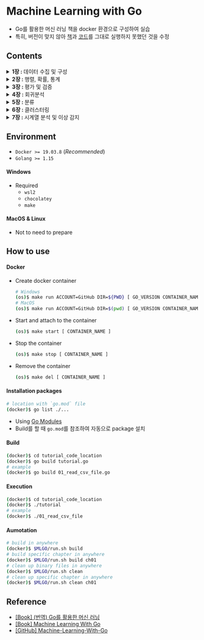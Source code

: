 # Machine Learning with Go
- Go를 활용한 머신 러닝 책을 docker 환경으로 구성하여 실습
- 특히, 버전이 맞지 않아 [책](http://acornpub.co.kr/book/ml-with-go)과 [코드](https://github.com/PacktPublishing/Machine-Learning-With-Go)를 그대로 실행하지 못했던 것을 수정

## Contents
<details>
<summary><strong>1장 : </strong>데이터 수집 및 구성</summary>

+ [Gopher 스타일로 데이터 처리하기](./ch01/handling_data_gopher_style/)
+ [CSV 파일](./ch01/csv_files/)
+ [JSON](./ch01/json/)
+ [SQL 유형 데이터베이스](./ch01/sql_like_databases/) (_Required PostgreSQL_)
+ [Caching](./ch01/caching/)

</details>

<details>
<summary><strong>2장 : </strong>행렬, 확률, 통계</summary>

+ [벡터](./ch02/vectors/)
+ [행렬](./ch02/matrices/)
+ [통계](./ch02/statistics/)
+ [확률 가설검정](./ch02/hypothesis/)

</details>

<details>
<summary><strong>3장 : </strong>평가 및 검증</summary>

+ [평가](./ch03/evaluation/)
+ [검증](./ch03/validation/)

</details>

<details>
<summary><strong>4장 : </strong>회귀분석</summary>

+ [선형 회귀분석](./ch04/linear_regression/)
+ [다중 선형 회귀분석](./ch04/multiple_regression/)
+ [비선형 회귀분석](./ch04/nonlinear_regression/)

</details>

<details>
<summary><strong>5장 : </strong>분류</summary>

+ [로지스틱 회귀분석](./ch05/logistic_regression/)
+ [k-최근접 이웃 모델](./ch05/knn/)
+ [의사결정 나무](./ch05/decision_tree/)
+ [나이브 베이즈](./ch05/naive_bayes/)

</details>

<details>
<summary><strong>6장 : </strong>클러스터링</summary>

+ [유사도 측정하기](./ch06/distance/)
+ [클러스터링 기법 평가하기](./ch06/evaluating/)
+ [k-평균 클러스터링](./ch06/kmeans/)

</details>

<details>
<summary><strong>7장 : </strong>시계열 분석 및 이상 감지</summary>

+ [시계열 데이터 표현하기](./ch07/representing_time_series/)

</details>

## Environment
- `Docker >= 19.03.8` (_Recommended_)
- `Golang >= 1.15`

#### Windows
- Required
    - `wsl2`
    - `chocolatey`
    - `make`

#### MacOS & Linux
- Not to need to prepare

## How to use

#### Docker
- Create docker container
    ```bash
    # Windows
    (os)$ make run ACCOUNT=GitHub DIR=${PWD} [ GO_VERSION CONTAINER_NAME ]
    # MacOS
    (os)$ make run ACCOUNT=GitHub DIR=$(pwd) [ GO_VERSION CONTAINER_NAME ]
    ```
- Start and attach to the container
    ```bash
    (os)$ make start [ CONTAINER_NAME ]
    ```
- Stop the container
    ```bash
    (os)$ make stop [ CONTAINER_NAME ]
    ```
- Remove the container
    ```bash
    (os)$ make del [ CONTAINER_NAME ]
    ```

#### Installation packages
```bash
# location with `go.mod` file
(docker)$ go list ./...
```
- Using [Go Modules](https://github.com/golang/go/wiki/Modules)
- Build를 할 때 `go.mod`를 참조하여 자동으로 package 설치

#### Build
```bash
(docker)$ cd tutorial_code_location
(docker)$ go build tutorial.go
# example
(docker)$ go build 01_read_csv_file.go
```

#### Execution
```bash
(docker)$ cd tutorial_code_location
(docker)$ ./tutorial
# example
(docker)$ ./01_read_csv_file
```

#### Aumotation
```bash
# build in anywhere
(docker)$ $MLGO/run.sh build
# build specific chapter in anywhere
(docker)$ $MLGO/run.sh build ch01
# clean up binary files in anywhere
(docker)$ $MLGO/run.sh clean
# clean up specific chapter in anywhere
(docker)$ $MLGO/run.sh clean ch01
```

## Reference
- [[Book] (번역) Go를 활용한 머신 러닝](http://acornpub.co.kr/book/ml-with-go)
- [[Book] Machine Learning With Go](https://www.packtpub.com/product/machine-learning-with-go/9781785882104)
- [[GitHub] Machine-Learning-With-Go](https://github.com/PacktPublishing/Machine-Learning-With-Go)
